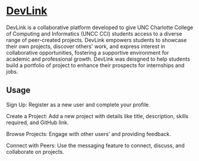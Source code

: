
# [DevLink](devlink.up.railway.app)

DevLink is a collaborative platform developed to give UNC Charlotte College of Computing and Informatics (UNCC CCI) students access to a diverse range of peer-created projects. DevLink empowers students to showcase their own projects, discover others' work, and express interest in collaborative opportunities, fostering a supportive environment for academic and professional growth. DevLink was deisgned to help students build a portfolio of project to enhance their prospects for internships and jobs.

## Usage

Sign Up: Register as a new user and complete your profile.

Create a Project: Add a new project with details like title, description, skills required, and GitHub link.

Browse Projects: Engage with other users’ and providing feedback.

Connect with Peers: Use the messaging feature to connect, discuss, and collaborate on projects.
